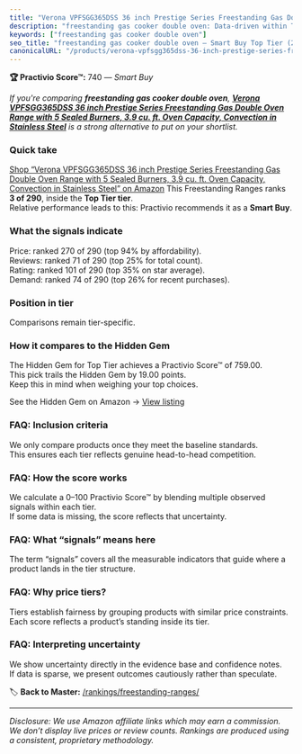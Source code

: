 ```yaml
---
title: "Verona VPFSGG365DSS 36 inch Prestige Series Freestanding Gas Double Oven Range with 5 Sealed Burners, 3.9 cu. ft. Oven Capacity, Convection in Stainless Steel"
description: "freestanding gas cooker double oven: Data-driven within Top Tier ranking using the Practivio Score™. Positioned by quality, value, demand, findability, momentu…"
keywords: ["freestanding gas cooker double oven"]
seo_title: "freestanding gas cooker double oven — Smart Buy Top Tier (2025)"
canonicalURL: "/products/verona-vpfsgg365dss-36-inch-prestige-series-freestanding-gas-double-oven-range-with-5-sealed-burners-39-cu-ft-oven-capacity-convection-in-stainless-steel-B07N6RHWFM/"
---
```


**🏆 Practivio Score™:** 740 — _Smart Buy_


*If you're comparing **freestanding gas cooker double oven**, **[Verona VPFSGG365DSS 36 inch Prestige Series Freestanding Gas Double Oven Range with 5 Sealed Burners, 3.9 cu. ft. Oven Capacity, Convection in Stainless Steel](https://www.amazon.com/dp/B07N6RHWFM?tag=practivio-20)** is a strong alternative to put on your shortlist.*
### Quick take
[Shop “Verona VPFSGG365DSS 36 inch Prestige Series Freestanding Gas Double Oven Range with 5 Sealed Burners, 3.9 cu. ft. Oven Capacity, Convection in Stainless Steel” on Amazon](https://www.amazon.com/dp/B07N6RHWFM?tag=practivio-20)
This Freestanding Ranges ranks **3 of 290**, inside the **Top Tier tier**.  
Relative performance leads to this: Practivio recommends it as a **Smart Buy**.

### What the signals indicate
Price: ranked 270 of 290 (top 94% by affordability).  
Reviews: ranked 71 of 290 (top 25% for total count).  
Rating: ranked 101 of 290 (top 35% on star average).  
Demand: ranked 74 of 290 (top 26% for recent purchases).

### Position in tier
Comparisons remain tier-specific.

### How it compares to the Hidden Gem
The Hidden Gem for Top Tier achieves a Practivio Score™ of 759.00.  
This pick trails the Hidden Gem by 19.00 points.  
Keep this in mind when weighing your top choices.  

See the Hidden Gem on Amazon → [View listing](https://www.amazon.com/dp/B07MYBQKDX?tag=practivio-20)

### FAQ: Inclusion criteria
We only compare products once they meet the baseline standards.  
This ensures each tier reflects genuine head-to-head competition.

### FAQ: How the score works
We calculate a 0–100 Practivio Score™ by blending multiple observed signals within each tier.  
If some data is missing, the score reflects that uncertainty.

### FAQ: What “signals” means here
The term “signals” covers all the measurable indicators that guide where a product lands in the tier structure.

### FAQ: Why price tiers?
Tiers establish fairness by grouping products with similar price constraints.  
Each score reflects a product’s standing inside its tier.

### FAQ: Interpreting uncertainty
We show uncertainty directly in the evidence base and confidence notes.  
If data is sparse, we present outcomes cautiously rather than speculate.


🏷️ **Back to Master:** [/rankings/freestanding-ranges/](/rankings/freestanding-ranges/)

---
_Disclosure: We use Amazon affiliate links which may earn a commission. We don’t display live prices or review counts. Rankings are produced using a consistent, proprietary methodology._
